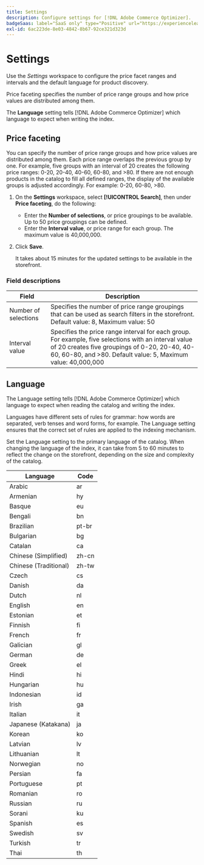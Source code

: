 ```yaml
---
title: Settings
description: Configure settings for [!DNL Adobe Commerce Optimizer].
badgeSaas: label="SaaS only" type="Positive" url="https://experienceleague.adobe.com/en/docs/commerce/user-guides/product-solutions" tooltip="Applies to Adobe Commerce as a Cloud Service and Adobe Commerce Optimizer projects only (Adobe-managed SaaS infrastructure)."
exl-id: 6ac223de-8e03-4842-8b67-92ce321d323d
---
```

# Settings

Use the *Settings* workspace to configure the price facet ranges and intervals and the default language for product discovery.

Price faceting specifies the number of price range groups and how price values are distributed among them.

The **Language** setting tells [!DNL Adobe Commerce Optimizer] which language to expect when writing the index.

## Price faceting

You can specify the number of price range groups and how price values are distributed among them. Each price range overlaps the previous group by one. For example, five groups with an interval of 20 creates the following price ranges: 0-20, 20-40, 40-60, 60-80, and >80. If there are not enough products in the catalog to fill all defined ranges, the display of the available groups is adjusted accordingly. For example: 0-20, 60-80, >80.

1. On the **Settings** workspace, select **[!UICONTROL Search]**, then under **Price faceting**, do the following:
   - Enter the **Number of selections**, or price groupings to be available. Up to 50 price groupings can be defined.
   - Enter the **Interval value**, or price range for each group. The maximum value is 40,000,000.
1. Click **Save**.

   It takes about 15 minutes for the updated settings to be available in the storefront.

### Field descriptions

| Field | Description |
|--- |--- |
| Number of selections | Specifies the number of price range groupings that can be used as search filters in the storefront. Default value: 8, Maximum value: 50 |
| Interval value | Specifies the price range interval for each group. For example, five selections with an interval value of 20 creates five groupings of 0-20, 20-40, 40-60, 60-80, and >80. Default value: 5, Maximum value: 40,000,000 |

## Language

The Language setting tells [!DNL Adobe Commerce Optimizer] which language to expect when reading the catalog and writing the index. 

Languages have different sets of rules for grammar: how words are separated, verb tenses and word forms, for example.
The Language setting ensures that the correct set of rules are applied to the indexing mechanism.

Set the Language setting to the primary language of the catalog. When changing the language of the index, it can take from 5 to 60 minutes to reflect the change on the storefront, depending on the size and complexity of the catalog.

|Language|Code|
|----|----|
|Arabic|ar|
|Armenian|hy|
|Basque|eu|
|Bengali|bn|
|Brazilian|pt-br|
|Bulgarian|bg|
|Catalan|ca|
|Chinese (Simplified)|zh-cn|
|Chinese (Traditional)|zh-tw|
|Czech|cs|
|Danish|da|
|Dutch|nl|
|English|en|
|Estonian|et|
|Finnish|fi|
|French|fr|
|Galician|gl|
|German|de|
|Greek|el|
|Hindi|hi|
|Hungarian|hu|
|Indonesian|id|
|Irish|ga|
|Italian|it|
|Japanese (Katakana)|ja|
|Korean|ko|
|Latvian|lv|
|Lithuanian|lt|
|Norwegian|no|
|Persian|fa|
|Portuguese|pt|
|Romanian|ro|
|Russian|ru|
|Sorani|ku|
|Spanish|es|
|Swedish|sv|
|Turkish|tr|
|Thai|th|

